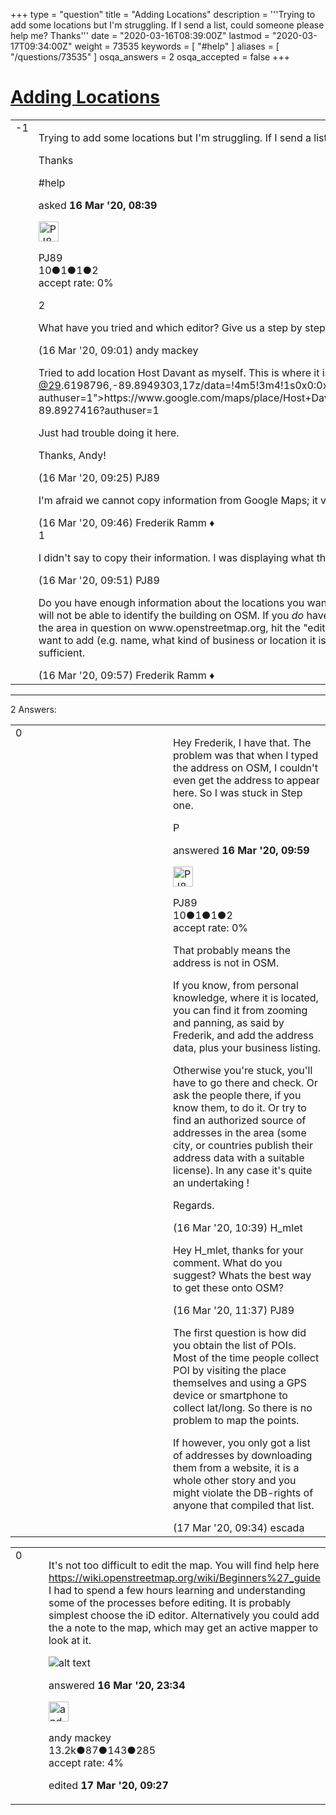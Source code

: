 +++
type = "question"
title = "Adding Locations"
description = '''Trying to add some locations but I&#x27;m struggling. If I send a list, could someone please help me? Thanks'''
date = "2020-03-16T08:39:00Z"
lastmod = "2020-03-17T09:34:00Z"
weight = 73535
keywords = [ "#help" ]
aliases = [ "/questions/73535" ]
osqa_answers = 2
osqa_accepted = false
+++

<div class="headNormal">

# [Adding Locations](/questions/73535/adding-locations)

</div>

<div id="main-body">

<div id="askform">

<table id="question-table" style="width:100%;">
<colgroup>
<col style="width: 50%" />
<col style="width: 50%" />
</colgroup>
<tbody>
<tr>
<td style="width: 30px; vertical-align: top"><div class="vote-buttons">
<span id="post-73535-upvote" class="ajax-command post-vote up" rel="nofollow" title="I like this post (click again to cancel)"> </span>
<div id="post-73535-score" class="post-score" title="current number of votes">
-1
</div>
<span id="post-73535-downvote" class="ajax-command post-vote down" rel="nofollow" title="I dont like this post (click again to cancel)"> </span> <span id="favorite-mark" class="ajax-command favorite-mark" rel="nofollow" title="mark/unmark this question as favorite (click again to cancel)"> </span>
<div id="favorite-count" class="favorite-count">
&#10;</div>
</div></td>
<td><div id="item-right">
<div class="question-body">
<p>Trying to add some locations but I'm struggling. If I send a list, could someone please help me?</p>
<p>Thanks</p>
</div>
<div id="question-tags" class="tags-container tags">
<span class="post-tag tag-link-#help" rel="tag" title="see questions tagged &#39;#help&#39;">#help</span>
</div>
<div id="question-controls" class="post-controls">
&#10;</div>
<div class="post-update-info-container">
<div class="post-update-info post-update-info-user">
<p>asked <strong>16 Mar '20, 08:39</strong></p>
<img src="https://secure.gravatar.com/avatar/dd0e670324ef32a733a113d29644ba5a?s=32&amp;d=identicon&amp;r=g" class="gravatar" width="32" height="32" alt="PJ89&#39;s gravatar image" />
<p><span>PJ89</span><br />
<span class="score" title="10 reputation points">10</span><span title="1 badges"><span class="badge1">●</span><span class="badgecount">1</span></span><span title="1 badges"><span class="silver">●</span><span class="badgecount">1</span></span><span title="2 badges"><span class="bronze">●</span><span class="badgecount">2</span></span><br />
<span class="accept_rate" title="Rate of the user&#39;s accepted answers">accept rate:</span> <span title="PJ89 has no accepted answers">0%</span></p>
</div>
</div>
<div id="comments-container-73535" class="comments-container">
<span id="73536"></span>
<div id="comment-73536" class="comment">
<div id="post-73536-score" class="comment-score">
2
</div>
<div class="comment-text">
<p>What have you tried and which editor? Give us a step by step so we know where it failed for you, please.</p>
</div>
<div id="comment-73536-info" class="comment-info">
<span class="comment-age">(16 Mar '20, 09:01)</span> <span class="comment-user userinfo">andy mackey</span>
</div>
</div>
<span id="73537"></span>
<div id="comment-73537" class="comment">
<div id="post-73537-score" class="comment-score">
&#10;</div>
<div class="comment-text">
<p>Tried to add location Host Davant as myself. This is where it is on Google Maps - <a href="https://www.google.com/maps/place/Host+Davant/%3Ca%20href="></a><a href="https://help.openstreetmap.org/users/8111/29690brennilis">@29</a>.6198796,-89.8949303,17z/data=!4m5!3m4!1s0x0:0x557e913b2a899ccd!8m2!3d29.6198796!4d-89.8927416?authuser=1"&gt;https://www.google.com/maps/place/Host+Davant/<a href="https://help.openstreetmap.org/users/8111/29690brennilis"></a><a href="https://help.openstreetmap.org/users/8111/29690brennilis">@29</a>.6198796,-89.8949303,17z/data=!4m5!3m4!1s0x0:0x557e913b2a899ccd!8m2!3d29.6198796!4d-89.8927416?authuser=1</p>
<p>Just had trouble doing it here.</p>
<p>Thanks, Andy!</p>
</div>
<div id="comment-73537-info" class="comment-info">
<span class="comment-age">(16 Mar '20, 09:25)</span> <span class="comment-user userinfo">PJ89</span>
</div>
</div>
<span id="73538"></span>
<div id="comment-73538" class="comment">
<div id="post-73538-score" class="comment-score">
&#10;</div>
<div class="comment-text">
<p>I'm afraid we cannot copy information from Google Maps; it violates their copyright.</p>
</div>
<div id="comment-73538-info" class="comment-info">
<span class="comment-age">(16 Mar '20, 09:46)</span> <span class="comment-user userinfo">Frederik Ramm ♦</span>
</div>
</div>
<span id="73539"></span>
<div id="comment-73539" class="comment">
<div id="post-73539-score" class="comment-score">
1
</div>
<div class="comment-text">
<p>I didn't say to copy their information. I was displaying what the address is.</p>
</div>
<div id="comment-73539-info" class="comment-info">
<span class="comment-age">(16 Mar '20, 09:51)</span> <span class="comment-user userinfo">PJ89</span>
</div>
</div>
<span id="73540"></span>
<div id="comment-73540" class="comment">
<div id="post-73540-score" class="comment-score">
&#10;</div>
<div class="comment-text">
<p>Do you have enough information about the locations you want to add so that you can identify the buildings on aerial imagery? Because if all you have is the address then you will not be able to identify the building on OSM. If you <em>do</em> have the necessary knowledge to identify from aerial imagery which building exactly you mean, then you can zoom to the area in question on www.openstreetmap.org, hit the "edit" button, sign up if you haven't already, go through the tutorial, trace the building outline, add the properties you want to add (e.g. name, what kind of business or location it is etc), click "upload", and you're done. But let me stress again, a list of businesses and their addresses is <em>not</em> sufficient.</p>
</div>
<div id="comment-73540-info" class="comment-info">
<span class="comment-age">(16 Mar '20, 09:57)</span> <span class="comment-user userinfo">Frederik Ramm ♦</span>
</div>
</div>
</div>
<div id="comment-tools-73535" class="comment-tools">
&#10;</div>
<div class="clear">
&#10;</div>
<div id="comment-73535-form-container" class="comment-form-container">
&#10;</div>
<div class="clear">
&#10;</div>
</div></td>
</tr>
</tbody>
</table>

------------------------------------------------------------------------

<div class="tabBar">

<span id="sort-top"></span>

<div class="headQuestions">

2 Answers:

</div>

</div>

<span id="73541"></span>

<div id="answer-container-73541" class="answer answered-by-owner">

<table style="width:100%;">
<colgroup>
<col style="width: 50%" />
<col style="width: 50%" />
</colgroup>
<tbody>
<tr>
<td style="width: 30px; vertical-align: top"><div class="vote-buttons">
<span id="post-73541-upvote" class="ajax-command post-vote up" rel="nofollow" title="I like this post (click again to cancel)"> </span>
<div id="post-73541-score" class="post-score" title="current number of votes">
0
</div>
<span id="post-73541-downvote" class="ajax-command post-vote down" rel="nofollow" title="I dont like this post (click again to cancel)"> </span>
</div></td>
<td><div class="item-right">
<div class="answer-body">
<p>Hey Frederik, I have that. The problem was that when I typed the address on OSM, I couldn't even get the address to appear here. So I was stuck in Step one.</p>
<p>P</p>
</div>
<div class="answer-controls post-controls">
&#10;</div>
<div class="post-update-info-container">
<div class="post-update-info post-update-info-user">
<p>answered <strong>16 Mar '20, 09:59</strong></p>
<img src="https://secure.gravatar.com/avatar/dd0e670324ef32a733a113d29644ba5a?s=32&amp;d=identicon&amp;r=g" class="gravatar" width="32" height="32" alt="PJ89&#39;s gravatar image" />
<p><span>PJ89</span><br />
<span class="score" title="10 reputation points">10</span><span title="1 badges"><span class="badge1">●</span><span class="badgecount">1</span></span><span title="1 badges"><span class="silver">●</span><span class="badgecount">1</span></span><span title="2 badges"><span class="bronze">●</span><span class="badgecount">2</span></span><br />
<span class="accept_rate" title="Rate of the user&#39;s accepted answers">accept rate:</span> <span title="PJ89 has no accepted answers">0%</span></p>
</div>
</div>
<div id="comments-container-73541" class="comments-container">
<span id="73542"></span>
<div id="comment-73542" class="comment">
<div id="post-73542-score" class="comment-score">
&#10;</div>
<div class="comment-text">
<p>That probably means the address is not in OSM.</p>
<p>If you know, from personal knowledge, where it is located, you can find it from zooming and panning, as said by Frederik, and add the address data, plus your business listing.</p>
<p>Otherwise you're stuck, you'll have to go there and check. Or ask the people there, if you know them, to do it. Or try to find an authorized source of addresses in the area (some city, or countries publish their address data with a suitable license). In any case it's quite an undertaking !</p>
<p>Regards.</p>
</div>
<div id="comment-73542-info" class="comment-info">
<span class="comment-age">(16 Mar '20, 10:39)</span> <span class="comment-user userinfo">H_mlet</span>
</div>
</div>
<span id="73546"></span>
<div id="comment-73546" class="comment">
<div id="post-73546-score" class="comment-score">
&#10;</div>
<div class="comment-text">
<p>Hey H_mlet, thanks for your comment. What do you suggest? Whats the best way to get these onto OSM?</p>
</div>
<div id="comment-73546-info" class="comment-info">
<span class="comment-age">(16 Mar '20, 11:37)</span> <span class="comment-user userinfo">PJ89</span>
</div>
</div>
<span id="73571"></span>
<div id="comment-73571" class="comment">
<div id="post-73571-score" class="comment-score">
&#10;</div>
<div class="comment-text">
<p>The first question is how did you obtain the list of POIs. Most of the time people collect POI by visiting the place themselves and using a GPS device or smartphone to collect lat/long. So there is no problem to map the points.</p>
<p>If however, you only got a list of addresses by downloading them from a website, it is a whole other story and you might violate the DB-rights of anyone that compiled that list.</p>
</div>
<div id="comment-73571-info" class="comment-info">
<span class="comment-age">(17 Mar '20, 09:34)</span> <span class="comment-user userinfo">escada</span>
</div>
</div>
</div>
<div id="comment-tools-73541" class="comment-tools">
&#10;</div>
<div class="clear">
&#10;</div>
<div id="comment-73541-form-container" class="comment-form-container">
&#10;</div>
<div class="clear">
&#10;</div>
</div></td>
</tr>
</tbody>
</table>

</div>

<span id="73554"></span>

<div id="answer-container-73554" class="answer">

<table style="width:100%;">
<colgroup>
<col style="width: 50%" />
<col style="width: 50%" />
</colgroup>
<tbody>
<tr>
<td style="width: 30px; vertical-align: top"><div class="vote-buttons">
<span id="post-73554-upvote" class="ajax-command post-vote up" rel="nofollow" title="I like this post (click again to cancel)"> </span>
<div id="post-73554-score" class="post-score" title="current number of votes">
0
</div>
<span id="post-73554-downvote" class="ajax-command post-vote down" rel="nofollow" title="I dont like this post (click again to cancel)"> </span>
</div></td>
<td><div class="item-right">
<div class="answer-body">
<p>It's not too difficult to edit the map. You will find help here <a href="https://wiki.openstreetmap.org/wiki/Beginners%27_guide">https://wiki.openstreetmap.org/wiki/Beginners%27_guide</a> I had to spend a few hours learning and understanding some of the processes before editing. It is probably simplest choose the iD editor. Alternatively you could add the a note to the map, which may get an active mapper to look at it.</p>
<p><img src="https://help.openstreetmap.org/upfiles/missi.JPG" alt="alt text" /></p>
</div>
<div class="answer-controls post-controls">
&#10;</div>
<div class="post-update-info-container">
<div class="post-update-info post-update-info-user">
<p>answered <strong>16 Mar '20, 23:34</strong></p>
<img src="https://secure.gravatar.com/avatar/efa7ca36d4499200879223dc5ad5ecac?s=32&amp;d=identicon&amp;r=g" class="gravatar" width="32" height="32" alt="andy%20mackey&#39;s gravatar image" />
<p><span>andy mackey</span><br />
<span class="score" title="13238 reputation points"><span>13.2k</span></span><span title="87 badges"><span class="badge1">●</span><span class="badgecount">87</span></span><span title="143 badges"><span class="silver">●</span><span class="badgecount">143</span></span><span title="285 badges"><span class="bronze">●</span><span class="badgecount">285</span></span><br />
<span class="accept_rate" title="Rate of the user&#39;s accepted answers">accept rate:</span> <span title="andy mackey has 37 accepted answers">4%</span></p>
</img>
</div>
<div class="post-update-info post-update-info-edited">
<p><span> edited <strong>17 Mar '20, 09:27</strong> </span></p>
</div>
</div>
<div id="comments-container-73554" class="comments-container">
&#10;</div>
<div id="comment-tools-73554" class="comment-tools">
&#10;</div>
<div class="clear">
&#10;</div>
<div id="comment-73554-form-container" class="comment-form-container">
&#10;</div>
<div class="clear">
&#10;</div>
</div></td>
</tr>
</tbody>
</table>

</div>

<div class="paginator-container-left">

</div>

</div>

</div>


